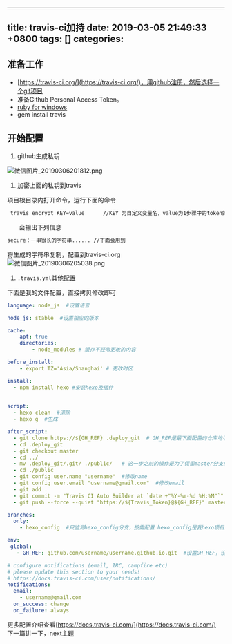 
---
title: travis-ci加持
date: 2019-03-05 21:49:33 +0800
tags: []
categories: 
---

<a name="88210852"></a>
## 准备工作
* [https://travis-ci.org/](https://travis-ci.org/)，用github注册，然后选择一个git项目
* 准备Github Personal Access Token。
* [ruby for windows](https://rubyinstaller.org/downloads/)
* gem install travis
<a name="7af603bb"></a>
## 开始配置
1. github生成私钥

![微信图片_20190306201812.png](https://cdn.nlark.com/yuque/0/2019/png/273716/1551874707042-9156b10c-7ce8-45e3-ae9b-e0ca99041c8d.png#align=left&display=inline&height=250&name=%E5%BE%AE%E4%BF%A1%E5%9B%BE%E7%89%87_20190306201812.png&originHeight=380&originWidth=1063&size=29426&status=done&width=699)
1. 加密上面的私钥到travis

项目根目录内打开命令，运行下面的命令<br />

```bash
 travis encrypt KEY=value      //KEY 为自定义变量名，value为1步骤中的token的值
```
       会输出下列信息
```bash
secure：一串很长的字符串...... //下面会用到
```
将生成的字符串复制，配置到travis-ci.org<br />![微信图片_20190306205038.png](https://cdn.nlark.com/yuque/0/2019/png/273716/1551876657962-8a298ca5-18ac-486e-a9d0-6bf105f0676c.png#align=left&display=inline&height=258&name=%E5%BE%AE%E4%BF%A1%E5%9B%BE%E7%89%87_20190306205038.png&originHeight=541&originWidth=1566&size=33251&status=done&width=746)

1. `.travis.yml`其他配置

下面是我的文件配置，直接拷贝修改即可

```yaml
language: node_js  #设置语言

node_js: stable  #设置相应的版本

cache:
    apt: true
    directories:
        - node_modules # 缓存不经常更改的内容

before_install:
    - export TZ='Asia/Shanghai' # 更改时区

install:
  - npm install hexo #安装hexo及插件
 

script:
  - hexo clean  #清除
  - hexo g  #生成

after_script:
  - git clone https://${GH_REF} .deploy_git  # GH_REF是最下面配置的仓库地址
  - cd .deploy_git
  - git checkout master
  - cd ../
  - mv .deploy_git/.git/ ./public/   # 这一步之前的操作是为了保留master分支的提交记录，不然每次git init的话只有1条commit
  - cd ./public
  - git config user.name "username"  #修改name
  - git config user.email "username@gmail.com"  #修改email
  - git add .
  - git commit -m "Travis CI Auto Builder at `date +"%Y-%m-%d %H:%M"`"  # 提交记录包含时间 跟上面更改时区配合
  - git push --force --quiet "https://${Travis_Token}@${GH_REF}" master:master  #Travis_Token是在Travis中配置环境变量的名称

branches:
  only:
    - hexo_config  #只监测hexo_config分支，按需配置 hexo_config是我hexo项目配置的分支，master是我静态博客输出的分支

env:
 global:
   - GH_REF: github.com/username/username.github.io.git  #设置GH_REF，设置你自己的就行

# configure notifications (email, IRC, campfire etc)
# please update this section to your needs!
# https://docs.travis-ci.com/user/notifications/
notifications:
  email:
    - username@gmail.com
  on_success: change
  on_failure: always
```

更多配置介绍查看[https://docs.travis-ci.com/](https://docs.travis-ci.com/)<br />下一篇讲一下，next主题

